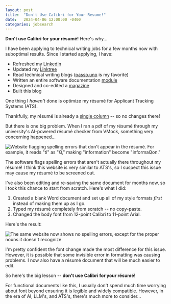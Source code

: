```yaml
---
layout: post
title:  "Don't Use Calibri for Your Resume!"
date:   2024-04-06 12:00:00 -0400
categories: jobsearch
---
```

**Don't use Calibri for your résumé!** Here's why...

I have been applying to technical writing jobs for a few months now with suboptimal results.
Since I started applying, I have:
- Refreshed my [LinkedIn](https://www.linkedin.com/in/slpennington/)
- Updated my [Linktree](https://linktr.ee/slpwrites)
- Read technical writing blogs ([passo.uno](https://passo.uno/) is my favorite)
- Written an entire software documentation [module](https://docs.evergreen-ils.org/docs/latest/staff_catalog/introduction.html)
- Designed and co-edited a [magazine](https://issuu.com/lightsandshadows/docs/lights_and_shadows_62)
- Built this blog

One thing I *haven't* done is optimize my résumé for Applicant Tracking Systems (ATS).

Thankfully, my résumé is already a [single column](https://www.reddit.com/r/resumes/comments/s2b37q/if_youre_applying_online_use_a_single_column/) -- so no changes there!

But there is one big problem. When I ran a pdf of my résumé through my university's AI-powered résumé checker from VMock, something very concerning happened...

![Website flagging spelling errors that don't appear in the résumé. For example, it reads "ti" as "Q," making "information" become "informaQon."](/images/resume-errors.png)

The software flags spelling errors that aren't actually there throughout my résumé! I think this website is very similar to ATS's, so I suspect this issue may cause my résumé to be screened out.

I've also been editing and re-saving the same document for months now, so I took this chance to start from scratch. Here's what I did:
1. Created a blank Word document and set up all of my style formats *first* instead of making them up as I go.
2. Typed my résumé completely from scratch -- no copy-paste.
3. Changed the body font from 12-point Calibri to 11-point Arial.

Here's the result:

![The same website now shows no spelling errors, except for the proper nouns it doesn't recognize](/images/resume-fixed.png)

I'm pretty confident the font change made the most difference for this issue. However, it is possible that some invisible error in formatting was causing problems. I now also have a résumé document that will be much easier to edit.

So here's the big lesson -- **don't use Calibri for your résumé**! 

For functional documents like this, I usually don't spend much time worrying about font beyond ensuring it is legible and widely compatible. However, in the era of AI, LLM's, and ATS's, there's much more to consider...